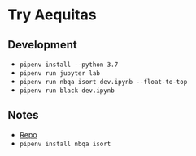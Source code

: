 # Try Aequitas

## Development

- `pipenv install --python 3.7`
- `pipenv run jupyter lab`
- `pipenv run nbqa isort dev.ipynb --float-to-top`
- `pipenv run black dev.ipynb`

## Notes

- [Repo](https://github.com/dssg/aequitas)
- `pipenv install nbqa isort`
